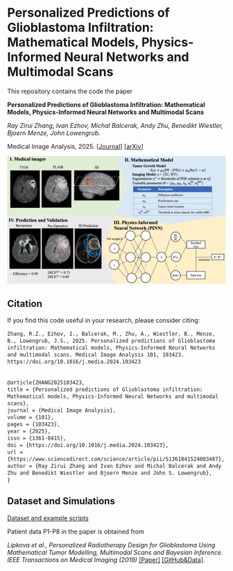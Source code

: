 # Personalized Predictions of Glioblastoma Infiltration: Mathematical Models, Physics-Informed Neural Networks and Multimodal Scans


This repository contains the code the paper 

**Personalized Predictions of Glioblastoma Infiltration: Mathematical Models, Physics-Informed Neural Networks and Multimodal Scans**

*Ray Zirui Zhang, Ivan Ezhov, Michal Balcerak, Andy Zhu, Benedikt Wiestler, Bjoern Menze, John Lowengrub.*

Medical Image Analysis, 2025. [[Journal](https://www.sciencedirect.com/science/article/pii/S1361841524003487)] [[arXiv](https://arxiv.org/abs/2311.16536)]



![Overview](overview.png)


## Citation
If you find this code useful in your research, please consider citing:

```
Zhang, R.Z., Ezhov, I., Balcerak, M., Zhu, A., Wiestler, B., Menze, B., Lowengrub, J.S., 2025. Personalized predictions of Glioblastoma infiltration: Mathematical models, Physics-Informed Neural Networks and multimodal scans. Medical Image Analysis 101, 103423. https://doi.org/10.1016/j.media.2024.103423


@article{ZHANG2025103423,
title = {Personalized predictions of Glioblastoma infiltration: Mathematical models, Physics-Informed Neural Networks and multimodal scans},
journal = {Medical Image Analysis},
volume = {101},
pages = {103423},
year = {2025},
issn = {1361-8415},
doi = {https://doi.org/10.1016/j.media.2024.103423},
url = {https://www.sciencedirect.com/science/article/pii/S1361841524003487},
author = {Ray Zirui Zhang and Ivan Ezhov and Michal Balcerak and Andy Zhu and Benedikt Wiestler and Bjoern Menze and John S. Lowengrub},
}
```



## Dataset and Simulations

[Dataset and example scripts](https://drive.google.com/drive/folders/1vizr-eytL2EBhO2KuQrpzsn3McnvwLWT?usp=sharing)

Patient data P1-P8 in the paper is obtained from

*Lipkova et al., Personalized Radiotherapy Design for Glioblastoma Using Mathematical Tumor Modelling, Multimodal Scans and Bayesian Inference. IEEE Transactions on Medical Imaging (2019)* [[Paper]](https://ieeexplore.ieee.org/document/8654016) [[GitHub&Data]](https://github.com/JanaLipkova/GliomaSolver).
